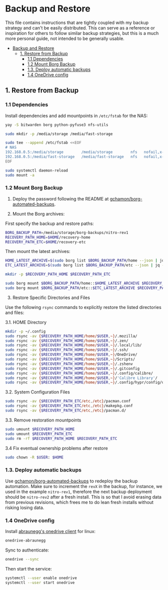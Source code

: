 # Backup and Restore

This file contains instructions that are tightly coupled with my backup
strategy and can't be easily distributed. This can serve as a reference or
inspiration for others to follow similar backup strategies, but this is a much
more personal guide, not intended to be generally usable.

<!--toc:start-->
- [Backup and Restore](#backup-and-restore)
  - [1. Restore from Backup](#1-restore-from-backup)
    - [1.1 Dependencies](#11-dependencies)
    - [1.2 Mount Borg Backup](#12-mount-borg-backup)
    - [1.3. Deploy automatic backups](#13-deploy-automatic-backups)
    - [1.4 OneDrive config](#14-onedrive-config)
<!--toc:end-->

## 1. Restore from Backup

### 1.1 Dependencies

Install dependencies and add mountpoints in `/etc/fstab` for the NAS:

```bash
yay -S bitwarden borg python-pyfuse3 nfs-utils

sudo mkdir -p /media/storage /media/fast-storage

sudo tee --append /etc/fstab <<EOF
# NAS
192.168.0.5:/media/storage        /media/storage        nfs   nofail,x-systemd.automount,x-systemd.requires=network-online.target,x-systemd.device-timeout=10
192.168.0.5:/media/fast-storage   /media/fast-storage   nfs   nofail,x-systemd.automount,x-systemd.requires=network-online.target,x-systemd.device-timeout=10
EOF

sudo systemctl daemon-reload
sudo mount -a
```

### 1.2 Mount Borg Backup

1. Deploy the password following the README at [gchamon/borg-automated-backups](https://github.com/gchamon/borg-automated-backups).

2. Mount the Borg archives:

First specify the backup and restore paths:

```bash
BORG_BACKUP_PATH=/media/storage/borg-backups/nitro-rev1
RECOVERY_PATH_HOME=$HOME/recovery-home
RECOVERY_PATH_ETC=$HOME/recovery-etc
```

Then mount the latest archives:

```bash
HOME_LATEST_ARCHIVE=$(sudo borg list $BORG_BACKUP_PATH/home --json | jq -r '.archives[-1].archive')
ETC_LATEST_ARCHIVE=$(sudo borg list $BORG_BACKUP_PATH/etc --json | jq -r '.archives[-1].archive')

mkdir -p $RECOVERY_PATH_HOME $RECOVERY_PATH_ETC

sudo borg mount $BORG_BACKUP_PATH/home::$HOME_LATEST_ARCHIVE $RECOVERY_PATH_HOME
sudo borg mount $BORG_BACKUP_PATH/etc::$ETC_LATEST_ARCHIVE $RECOVERY_PATH_ETC
```

3. Restore Specific Directories and Files

Use the following `rsync` commands to explicitly restore the listed directories and files:

  3.1. HOME Directory

```bash
mkdir -p ~/.config
sudo rsync -av {$RECOVERY_PATH_HOME/home/$USER,~}/.mozilla/
sudo rsync -av {$RECOVERY_PATH_HOME/home/$USER,~}/.zen/
sudo rsync -av {$RECOVERY_PATH_HOME/home/$USER,~}/.local/lib/
sudo rsync -av {$RECOVERY_PATH_HOME/home/$USER,~}/.ssh/
sudo rsync -av {$RECOVERY_PATH_HOME/home/$USER,~}/OneDrive/
sudo rsync -av {$RECOVERY_PATH_HOME/home/$USER,~}/Scripts/
sudo rsync -av {$RECOVERY_PATH_HOME/home/$USER,~}/.zshenv
sudo rsync -av {$RECOVERY_PATH_HOME/home/$USER,~}/.gitconfig
sudo rsync -av {$RECOVERY_PATH_HOME/home/$USER,~}/.config/calibre/
sudo rsync -av {$RECOVERY_PATH_HOME/home/$USER,~}/'Calibre Library'/
sudo rsync -av {$RECOVERY_PATH_HOME/home/$USER,~}/.config/hypr/config/device.conf
```

  3.2. System Configuration Files

```bash
sudo rsync -av {$RECOVERY_PATH_ETC/etc,/etc}/pacman.conf
sudo rsync -av {$RECOVERY_PATH_ETC/etc,/etc}/makepkg.conf
sudo rsync -av {$RECOVERY_PATH_ETC/etc,/etc}/pacman.d/
```

  3.3. Remove restoration mountpoints

```bash
sudo umount $RECOVERY_PATH_HOME
sudo umount $RECOVERY_PATH_ETC
sudo rm -rf $RECOVERY_PATH_HOME $RECOVERY_PATH_ETC
```

  3.4 Fix eventual ownership problems after restore

```bash
sudo chown -R $USER: $HOME
```

### 1.3. Deploy automatic backups

Use [gchamon/borg-automated-backups](https://github.com/gchamon/borg-automated-backups)
to redeploy the backup automation. Make sure to increment the `revX` in the
backup, for instance, we used in the example `nitro-rev1`, therefore the next
backup deployment should be `nitro-rev2` after a fresh install. This is so that
I avoid erasing data from previous revisions, which frees me to do lean fresh
installs without risking losing data.

### 1.4 OneDrive config

Install [abraunegg's onedrive client](https://github.com/abraunegg/onedrive) for linux:

```bash
onedrive-abraunegg 
```

Sync to authenticate:

```bash
onedrive --sync
```

Then start the service:

```bash
systemctl --user enable onedrive
systemctl --user start onedrive
```
